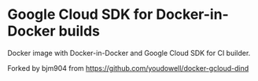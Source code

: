 # Google Cloud SDK for Docker-in-Docker builds

Docker image with Docker-in-Docker and Google Cloud SDK for CI builder.


Forked by bjm904 from https://github.com/youdowell/docker-gcloud-dind
